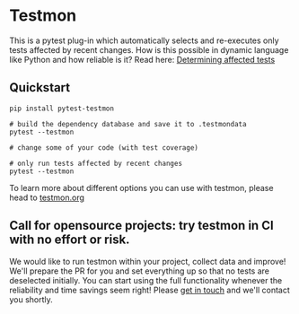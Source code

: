 # Testmon

This is a pytest plug-in which automatically selects and re-executes
only tests affected by recent changes. How is this possible in dynamic
language like Python and how reliable is it? Read here: [Determining
affected tests](https://testmon.org/determining-affected-tests.html)

## Quickstart

    pip install pytest-testmon

    # build the dependency database and save it to .testmondata
    pytest --testmon

    # change some of your code (with test coverage)

    # only run tests affected by recent changes
    pytest --testmon

To learn more about different options you can use with testmon, please
head to [testmon.org](https://testmon.org)

## Call for opensource projects: try testmon in CI with no effort or risk.

We would like to run testmon within your project, collect data and improve!
We'll prepare the PR for you and set everything up so that no tests are deselected initially.
You can start using the full functionality whenever the reliability and time savings seem right!
Please <a href="https://testmon.org/ci.html">get in touch</a> and we'll contact you shortly.
